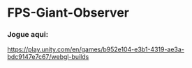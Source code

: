 # FPS-Giant-Observer
### Jogue aqui:
https://play.unity.com/en/games/b952e104-e3b1-4319-ae3a-bdc9147e7c67/webgl-builds
